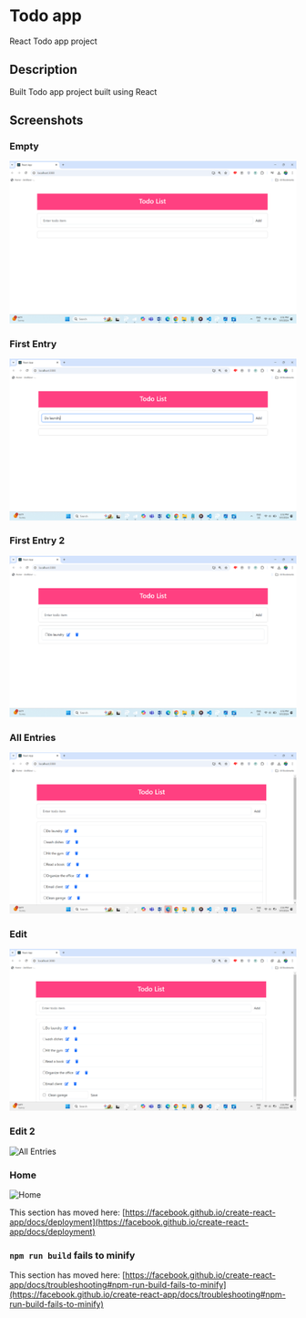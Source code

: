 # Todo app
 React Todo app project

## Description
Built Todo app project built using  React
## Screenshots

### Empty
![Empty](Screenshots/Screenshot%202024-09-05%20135156.png)

### First Entry
![First Entry](Screenshots/Screenshot%202024-09-05%20135223.png)

### First Entry 2
![First Entry 2](Screenshots/Screenshot%202024-09-05%20135236.png)

### All Entries
![All Entries](Screenshots/Screenshot%202024-09-05%20141608.png)

### Edit
![All Entries](Screenshots/Screenshot%202024-09-05%20141700.png)

### Edit 2
![All Entries](Screenshots/Screenshot%202024-09-05%141713.png)

### Home
![Home](Event%20Management%20API/Screenshots/Screenshot%202024-08-23%20120617.png)

This section has moved here: [https://facebook.github.io/create-react-app/docs/deployment](https://facebook.github.io/create-react-app/docs/deployment)

### `npm run build` fails to minify

This section has moved here: [https://facebook.github.io/create-react-app/docs/troubleshooting#npm-run-build-fails-to-minify](https://facebook.github.io/create-react-app/docs/troubleshooting#npm-run-build-fails-to-minify)
